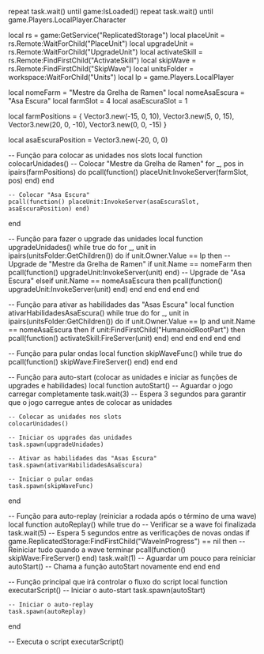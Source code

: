repeat task.wait() until game:IsLoaded()
repeat task.wait() until game.Players.LocalPlayer.Character

local rs = game:GetService("ReplicatedStorage")
local placeUnit = rs.Remote:WaitForChild("PlaceUnit")
local upgradeUnit = rs.Remote:WaitForChild("UpgradeUnit")
local activateSkill = rs.Remote:FindFirstChild("ActivateSkill")
local skipWave = rs.Remote:FindFirstChild("SkipWave")
local unitsFolder = workspace:WaitForChild("Units")
local lp = game.Players.LocalPlayer

local nomeFarm = "Mestre da Grelha de Ramen"
local nomeAsaEscura = "Asa Escura"
local farmSlot = 4
local asaEscuraSlot = 1

local farmPositions = {
    Vector3.new(-15, 0, 10),
    Vector3.new(5, 0, 15),
    Vector3.new(20, 0, -10),
    Vector3.new(0, 0, -15)
}

local asaEscuraPosition = Vector3.new(-20, 0, 0)

-- Função para colocar as unidades nos slots
local function colocarUnidades()
    -- Colocar "Mestre da Grelha de Ramen"
    for _, pos in ipairs(farmPositions) do
        pcall(function() placeUnit:InvokeServer(farmSlot, pos) end)
    end

    -- Colocar "Asa Escura"
    pcall(function() placeUnit:InvokeServer(asaEscuraSlot, asaEscuraPosition) end)
end

-- Função para fazer o upgrade das unidades
local function upgradeUnidades()
    while true do
        for _, unit in ipairs(unitsFolder:GetChildren()) do
            if unit.Owner.Value == lp then
                -- Upgrade de "Mestre da Grelha de Ramen"
                if unit.Name == nomeFarm then
                    pcall(function()
                        upgradeUnit:InvokeServer(unit)
                    end)
                -- Upgrade de "Asa Escura"
                elseif unit.Name == nomeAsaEscura then
                    pcall(function()
                        upgradeUnit:InvokeServer(unit)
                    end)
                end
            end
        end
    end
end

-- Função para ativar as habilidades das "Asas Escura"
local function ativarHabilidadesAsaEscura()
    while true do
        for _, unit in ipairs(unitsFolder:GetChildren()) do
            if unit.Owner.Value == lp and unit.Name == nomeAsaEscura then
                if unit:FindFirstChild("HumanoidRootPart") then
                    pcall(function()
                        activateSkill:FireServer(unit)
                    end)
                end
            end
        end
    end
end

-- Função para pular ondas
local function skipWaveFunc()
    while true do
        pcall(function()
            skipWave:FireServer()
        end)
    end
end

-- Função para auto-start (colocar as unidades e iniciar as funções de upgrades e habilidades)
local function autoStart()
    -- Aguardar o jogo carregar completamente
    task.wait(3)  -- Espera 3 segundos para garantir que o jogo carregue antes de colocar as unidades

    -- Colocar as unidades nos slots
    colocarUnidades()

    -- Iniciar os upgrades das unidades
    task.spawn(upgradeUnidades)

    -- Ativar as habilidades das "Asas Escura"
    task.spawn(ativarHabilidadesAsaEscura)

    -- Iniciar o pular ondas
    task.spawn(skipWaveFunc)
end

-- Função para auto-replay (reiniciar a rodada após o término de uma wave)
local function autoReplay()
    while true do
        -- Verificar se a wave foi finalizada
        task.wait(5)  -- Espera 5 segundos entre as verificações de novas ondas
        if game.ReplicatedStorage:FindFirstChild("WaveInProgress") == nil then
            -- Reiniciar tudo quando a wave terminar
            pcall(function() skipWave:FireServer() end)
            task.wait(1)  -- Aguardar um pouco para reiniciar
            autoStart()  -- Chama a função autoStart novamente
        end
    end
end

-- Função principal que irá controlar o fluxo do script
local function executarScript()
    -- Iniciar o auto-start
    task.spawn(autoStart)

    -- Iniciar o auto-replay
    task.spawn(autoReplay)
end

-- Executa o script
executarScript()
